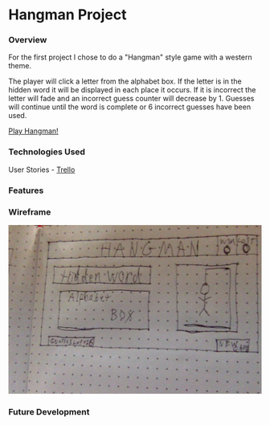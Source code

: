 # Hangman Project
### Overview

For the first project I chose to do a "Hangman" style game with a western theme.


The player will click a letter from the alphabet box. If the letter is in the hidden word it will be displayed in each place it occurs. If it is incorrect the letter will fade and an incorrect guess counter will decrease by 1. Guesses will continue until the word is complete or 6 incorrect guesses have been used.

[Play Hangman!](http://twmcdonaldhangman.bitballoon.com "Play Hangman!")

### Technologies Used

User Stories - [Trello](https://trello.com/b/mAEvMb76/project-1 "Trello")

### Features

### Wireframe
![Hangman wireframe](hangman.jpg)
### Future Development
